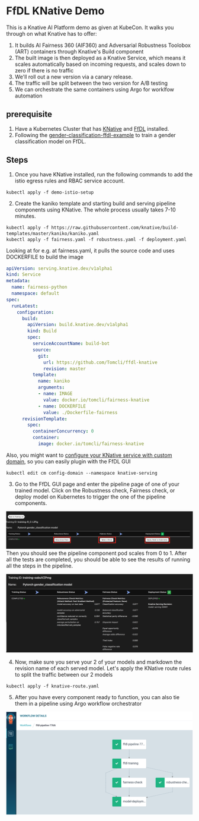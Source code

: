 # FfDL KNative Demo

This is a Knative AI Platform demo as given at KubeCon. It walks you through on what Knative has to
offer:

1. It builds AI Fairness 360 (AIF360) and Adversarial Robustness Toolobox (ART) containers through Knative's Build component 
2. The built image is then deployed as a Knative Service, which means it scales automatically based on incoming requests, and scales down to zero if there is no traffic
3. We'll roll out a new version via a canary release.
4. The traffic will be split between the two version for A/B testing
5. We can orchestrate the same containers using Argo for worklfow automation

## prerequisite
1. Have a Kubernetes Cluster that has [KNative](https://github.com/knative/docs/blob/master/install/README.md) and [FfDL](https://github.com/IBM/FfDL) installed.
2. Following the [gender-classification-ffdl-example](gender-classification-ffdl-example) to train a gender classification model on FfDL.

## Steps
1. Once you have KNative installed, run the following commands to add the istio egress rules and RBAC service account.
```shell
kubectl apply -f demo-istio-setup
```

2. Create the kaniko template and starting build and serving pipeline components using KNative. The whole process usually takes 7-10 minutes.
```shell
kubectl apply -f https://raw.githubusercontent.com/knative/build-templates/master/kaniko/kaniko.yaml
kubectl apply -f fairness.yaml -f robustness.yaml -f deployment.yaml
```
Looking at for e.g. at fairness.yaml, it pulls the source code and uses DOCKERFILE to build the image

```yaml
apiVersion: serving.knative.dev/v1alpha1
kind: Service
metadata:
  name: fairness-python
  namespace: default
spec:
  runLatest:
    configuration:
      build:
        apiVersion: build.knative.dev/v1alpha1
        kind: Build
        spec:
          serviceAccountName: build-bot
          source:
            git:
              url: https://github.com/Tomcli/ffdl-knative
              revision: master
          template:
            name: kaniko
            arguments:
            - name: IMAGE
              value: docker.io/tomcli/fairness-knative
            - name: DOCKERFILE
              value: ./Dockerfile-fairness
      revisionTemplate:
        spec:
          containerConcurrency: 0
          container:
            image: docker.io/tomcli/fairness-knative
```

  Also, you might want to [configure your KNative service with custom domain](https://github.com/knative/docs/blob/master/serving/using-a-custom-domain.md), so you can easily plugin with the FfDL GUI
  ```shell
  kubectl edit cm config-domain --namespace knative-serving
  ```

3. Go to the FfDL GUI page and enter the pipeline page of one of your trained model. Click on the Robustness check, Fairness check, or deploy model on Kubernetes to trigger the one of the pipeline components.

  ![FFDL](archive/images/FFDL.png)
  Then you should see the pipeline component pod scales from 0 to 1. After all the tests are completed, you should be able to see the results of running all the steps in the pipeline.

  ![pipeline](archive/images/pipeline.png)

4. Now, make sure you serve your 2 of your models and markdown the revision name of each served model. Let's apply the KNative route rules to split the traffic between our 2 models
```shell
kubectl apply -f knative-route.yaml
```

5. After you have every component ready to function, you can also tie them in a pipeline using Argo workflow orchestrator

 ![argo](archive/images/argo.png)
